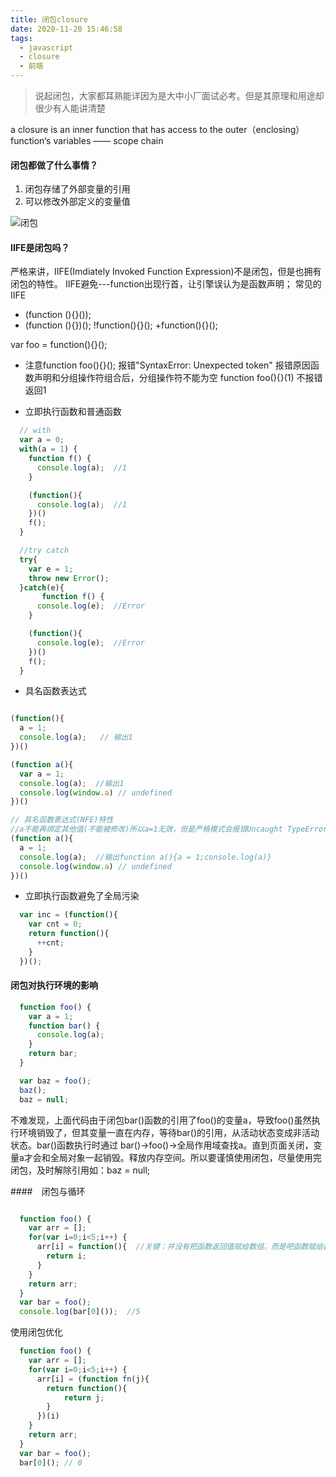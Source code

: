 ```yaml
---
title: 闭包closure
date: 2020-11-20 15:46:58
tags:
  - javascript
  - closure
  - 前端
---
```



> 说起闭包，大家都耳熟能详因为是大中小厂面试必考。但是其原理和用途却很少有人能讲清楚

  a closure is an inner function that has access to the outer（enclosing）function‘s variables —— scope chain


#### 闭包都做了什么事情？

1. 闭包存储了外部变量的引用
2. 可以修改外部定义的变量值

![闭包](/assets/img/closure.png) 


#### IIFE是闭包吗？

严格来讲，IIFE(Imdiately Invoked Function Expression)不是闭包，但是也拥有闭包的特性。
IIFE避免---function出现行首，让引擎误认为是函数声明； 常见的IIFE 
 + (function (){}());  
 + (function (){})();
 !function(){}();
 +function(){}();

 var foo = function(){}();
 
 * 注意function foo(){}(); 报错"SyntaxError: Unexpected token" 报错原因函数声明和分组操作符组合后，分组操作符不能为空
   function foo(){}(1) 不报错返回1

 * 立即执行函数和普通函数

  ``` javascript
    // with
    var a = 0;
    with(a = 1) {
      function f() {
        console.log(a);  //1
      }

      (function(){
        console.log(a);  //1
      })()
      f();
    }

    //try catch
    try{
      var e = 1;
      throw new Error();
    }catch(e){
         function f() {
        console.log(e);  //Error
      }

      (function(){
        console.log(e);  //Error
      })()
      f();
    }
  ```

 * 具名函数表达式

  ``` javascript

  (function(){
    a = 1;
    console.log(a);   // 输出1
  })()

  (function a(){
    var a = 1;
    console.log(a);  //输出1
    console.log(window.a) // undefined
  })()

  // 具名函数表达式(NFE)特性
  //a不能再绑定其他值(不能被修改)所以a=1无效，但是严格模式会报错Uncaught TypeError:Assigment to constant 
  (function a(){
    a = 1;
    console.log(a);  //输出function a(){a = 1;console.log(a)}  
    console.log(window.a) // undefined
  })()


 ```

 * 立即执行函数避免了全局污染
  ``` javascript
    var inc = (function(){
      var cnt = 0;
      return function(){
        ++cnt;
      }
    })();

 ```

#### 闭包对执行环境的影响

``` javascript
  function foo() {
    var a = 1;
    function bar() {
      console.log(a);
    }
    return bar;
  }

  var baz = foo();
  baz();
  baz = null;

```

不难发现，上面代码由于闭包bar()函数的引用了foo()的变量a，导致foo()虽然执行环境销毁了，但其变量一直在内存，等待bar()的引用，从活动状态变成非活动状态。bar()函数执行时通过 bar()->foo()->全局作用域查找a。直到页面关闭，变量a才会和全局对象一起销毁。释放内存空间。所以要谨慎使用闭包，尽量使用完闭包，及时解除引用如：baz = null;


####　闭包与循环

``` javascript

  function foo() {
    var arr = [];
    for(var i=0;i<5;i++) {
      arr[i] = function(){  //关键：并没有把函数返回值赋给数组，而是吧函数赋给数组
        return i;
      }
    }
    return arr;
  }
  var bar = foo();
  console.log(bar[0]());  //5 

```
使用闭包优化


``` javascript
  function foo() {
    var arr = [];
    for(var i=0;i<5;i++) {
      arr[i] = (function fn(j){
        return function(){
            return j;
        }
      })(i)
    }
    return arr;
  }
  var bar = foo();
  bar[0](); // 0

```